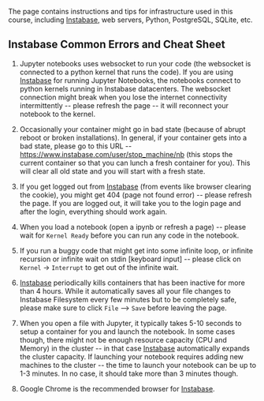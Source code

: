 The page contains instructions and tips for infrastructure used in this course, including [Instabase](https://www.instabase.com), web servers, Python, PostgreSQL, SQLite, etc.

## Instabase Common Errors and Cheat Sheet 
 
1. Jupyter notebooks uses websocket to run your code (the websocket is connected to a python kernel that runs the code). If you are using [Instabase](https://www.instabase.com) for running Jupyter Notebooks, the notebooks connect to python kernels running in Instabase datacenters. The websocket connection might break when you lose the internet connectivity intermittently -- please refresh the page -- it will reconnect your notebook to the kernel.
 
1. Occasionally your container might go in bad state (because of abrupt reboot or broken installations). In general, if your container gets into a bad state, please go to this URL -- https://www.instabase.com/user/stop_machine/nb (this stops the current container so that you can lunch a fresh container for you). This will clear all old state and you will start with a fresh state.

1. If you get logged out from [Instabase](https://www.instabase.com) (from events like browser clearing the cookie), you might get 404 (page not found error) -- please refresh the page. If you are logged out, it will take you to the  login page and after the login, everything should work again.
 
1. When you load a notebook (open a ipynb or refresh a page) -- please wait for ```Kernel Ready``` before you can run any code in the notebook. 
 
1. If you run a buggy code that might get into some infinite loop, or infinite recursion or infinite wait on stdin [keyboard input] -- please click on ```Kernel``` -> ```Interrupt``` to get out of the infinite wait.
 
1. [Instabase](https://www.instabase.com) periodically kills containers that has been inactive for more than 4 hours. While it automatically saves all your file changes to Instabase Filesystem every few minutes but to be completely safe, please make sure to click ```File``` --> ```Save``` before leaving the page.
 
1. When you open a file with Jupyter, it typically takes 5-10 seconds to setup a container for you and launch the notebook. In some cases though, there might not be enough resource capacity (CPU and Memory)  in the cluster -- in that case [Instabase](https://www.instabase.com) automatically expands the cluster capacity. If launching your notebook requires adding new machines to the cluster -- the time to launch your notebook can be up to 1-3 minutes. In no case, it should take more than 3 minutes though.
 
1. Google Chrome is the recommended browser for [Instabase](https://www.instabase.com).